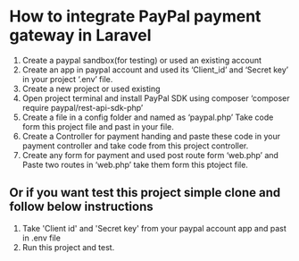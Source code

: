 # How to integrate PayPal payment gateway in Laravel

1. Create a paypal sandbox(for testing) or used an existing account
2. Create an app in paypal account and used its ‘Client_id’ and ‘Secret key’ in your project ‘.env’ file.
3. Create a new project or used existing
4. Open project terminal and install PayPal SDK using composer ‘composer require paypal/rest-api-sdk-php’
5. Create a file in a config folder and named as ‘paypal.php’ Take code form this project file and past in your file.
6. Create a Controller for payment handing and paste these code in your payment controller and take code from this project controller.
7. Create any form for payment and used post route form ‘web.php’ and Paste two routes in ‘web.php’ take them form this ptoject file.



## Or if you want test this project simple clone and follow below instructions
1. Take 'Client id' and 'Secret key' from your paypal account app and past in .env file
2. Run this project and test.

